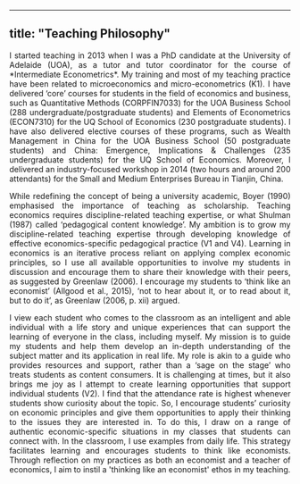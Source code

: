 
---
title: "Teaching Philosophy"
---

<div style="text-align: justify"> 
I started teaching in 2013 when I was a PhD candidate at the University of Adelaide (UOA), as a tutor and tutor coordinator for the course of *Intermediate Econometrics*. My training and most of my teaching practice have been related to microeconomics and micro-econometrics (K1). I have delivered ‘core’ courses for students in the field of economics and business, such as Quantitative Methods (CORPFIN7033) for the UOA Business School (288 undergraduate/postgraduate students) and Elements of Econometrics (ECON7310) for the UQ School of Economics (230 postgraduate students). I have also delivered elective courses of these programs, such as Wealth Management in China for the UOA Business School (50 postgraduate students) and China: Emergence, Implications & Challenges (235 undergraduate students) for the UQ School of Economics. Moreover, I delivered an industry-focused workshop in 2014 (two hours and around 200 attendants) for the Small and Medium Enterprises Bureau in Tianjin, China.

While redefining the concept of being a university academic, Boyer (1990) emphasised the importance of teaching as scholarship. Teaching economics requires discipline-related teaching expertise, or what Shulman (1987) called ‘pedagogical content knowledge’. My ambition is to grow my discipline-related teaching expertise through developing knowledge of effective economics-specific pedagogical practice (V1 and V4). Learning in economics is an iterative process reliant on applying complex economic principles, so I use all available opportunities to involve my students in discussion and encourage them to share their knowledge with their peers, as suggested by Greenlaw (2006). I encourage my students to ‘think like an economist’ (Allgood et al., 2015), ‘not to hear about it, or to read about it, but to do it’, as Greenlaw (2006, p. xii) argued.

I view each student who comes to the classroom as an intelligent and able individual with a life story and unique experiences that can support the learning of everyone in the class, including myself. My mission is to guide my students and help them develop an in-depth understanding of the subject matter and its application in real life. My role is akin to a guide who provides resources and support, rather than a ‘sage on the stage’ who treats students as content consumers. It is challenging at times, but it also brings me joy as I attempt to create learning opportunities that support individual students (V2). I find that the attendance rate is highest whenever students show curiosity about the topic. So, I encourage students’ curiosity on economic principles and give them opportunities to apply their thinking to the issues they are interested in. To do this, I draw on a range of authentic economic-specific situations in my classes that students can connect with. In the classroom, I use examples from daily life. This strategy facilitates learning and encourages students to think like economists. Through reflection on my practices as both an economist and a teacher of economics, I aim to instil a 'thinking like an economist' ethos in my teaching.
</div>